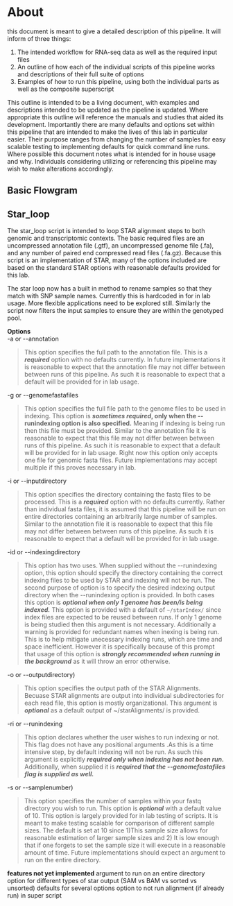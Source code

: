 # About    
this document is meant to give a detailed description of this pipeline. It will inform of three things:  
1. The intended workflow for RNA-seq data as well as the required input files
2. An outline of how each of the individual scripts of this pipeline works and descriptions of their full suite of options
3. Examples of how to run this pipeline, using both the individual parts as well as the composite superscript    


This outline is intended to be a living document, with examples and descriptions intended to be updated as the pipeline is updated. Where appropriate this outline will reference the manuals and studies that aided its development. Importantly there are many defaults and options set within this pipeline that are intended to make the lives of this lab in particular easier. Their purpose ranges from changing the number of samples for easy scalable testing to implementing defaults for quick command line runs. Where possible this document notes what is intended for in house usage and why. Individuals considering utilizing or referencing this pipeline may wish to make alterations accordingly.    

## Basic Flowgram

## Star_loop  

The star_loop script is intended to loop STAR alignment steps to both genomic and transcriptomic contexts. The basic required files are an uncompressed annotation file (.gtf), an uncompressed genome file (.fa), and any number of paired end compressed read files (.fa.gz). Because this script is an implementation of STAR, many of the options included are based on the standard STAR options with reasonable defaults provided for this lab.

The star loop now has a built in method to rename samples so that they match with SNP sample names. Currently this is hardcoded in for in lab usage. More flexible applications need to be explored still. Similarly the script now filters the input samples to ensure they are within the genotyped pool.

**Options**  
-a or --annotation
>This option specifies the full path to the annotation file. This is a **_required_** option with no defaults currently. In future implementations it is reasonable to expect that the annotation file may not differ between between runs of this pipeline. As such it is reasonable to expect that a default will be provided for in lab usage.    
      
-g or --genomefastafiles
>This option specifies the full file path to the genome files to be used in indexing. This option is **_sometimes required_, only when the --runindexing option is also specified.** Meaning if indexing is being run then this file must be provided. Similar to the annotation file it is reasonable to expect that this file may not differ between between runs of this pipeline. As such it is reasonable to expect that a default will be provided for in lab usage. Right now this option only accepts one file for genomic fasta files. Future implementations may accept multiple if this proves necessary in lab.

-i or --inputdirectory 
>This option specifies the directory containing the fastq files to be processed. This is a **_required_** option with no defaults currently. Rather than individual fasta files, it is assumed that this pipeline will be run on entire directories containing an arbitrarily large number of samples. Similar to the annotation file it is reasonable to expect that this file may not differ between between runs of this pipeline. As such it is reasonable to expect that a default will be provided for in lab usage.    

-id or --indexingdirectory 
>This option has two uses. When supplied without the --runindexing option, this option should specify the directory containing the correct indexing files to be used by STAR and indexing will not be run. The second purpose of option is to specify the desired indexing output directory when the --runindexing option is provided. In both cases this option is **_optional when only 1 genome has been/is being indexed._** This option is provided with a default of `~/starIndex/` since index files are expected to be reused between runs.  If only 1 genome is being studied then this argument is not necessary. Additionally a warning is provided for redundant names when inexing is being run. This is to help mitigate unecessary indexing runs, which are time and space inefficient. However it is specifically because of this prompt that usage of this option is  **_strongly recommended when running in the background_** as it will throw an error otherwise. 

-o or --outputdirectory)
>This option specifies the output path of the STAR Alignments. Becuase STAR alignments are output into individual subdirectories for each read file, this option is mostly organizational. This argument is **_optional_** as a default output of ~/starAlignments/ is provided.

-ri or --runindexing
>This option declares whether the user wishes to run indexing or not. This flag does not have any positional arguments .As this is a time intensive step, by default indexing will not be run.  As such this argument is explicitly **_required only when indexing has not been run._** Additionally, when supplied it is **_required that the --genomefastafiles flag is supplied as well._**

-s or --samplenumber)
>This option specifies the number of samples within your fastq directory you wish to run. This option is **_optional_** with a default value of 10. This option is largely provided for in lab testing of scripts. It is meant to make testing scalable for comparison of different sample sizes. The default is set at 10 since 1)This sample size allows for reasonable estimation of larger sample sizes and 2) It is low enough that if one forgets to set the sample size it will execute in a reasonable amount of time. Future implementations should expect an argument to run on the entire directory.

**features not yet implemented**
argument to run on an entire directory  
option for different types of star output (SAM vs BAM vs sorted vs unsorted)
defaults for several options
option to not run alignment (if already run) in super script
